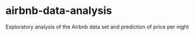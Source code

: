 # airbnb-data-analysis
Exploratory analysis of the Airbnb data set and prediction of price per night

